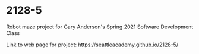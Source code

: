 # 2128-5
Robot maze project for Gary Anderson's Spring 2021 Software Development Class

Link to web page for project: https://seattleacademy.github.io/2128-5/
